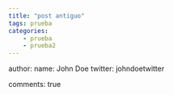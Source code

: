 ```yaml
---
title: "post antiguo"
tags: prueba
categories: 
    - prueba
    - prueba2
---
```



author:
  name: John Doe
  twitter: johndoetwitter

comments: true
